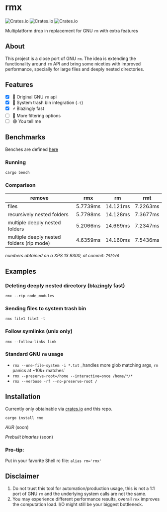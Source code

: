 # rmx

![Crates.io](https://img.shields.io/crates/d/rmx) ![Crates.io](https://img.shields.io/crates/l/rmx) ![Crates.io](https://img.shields.io/crates/v/rmx)

Multiplatform drop in replacement for GNU `rm` with extra features

## About

This project is a close port of GNU `rm`. The idea is extending the functionality around `rm` API and bring some niceties with improved performance, specially for large files and deeply nested directories.

## Features
- [x] :penguin: Original GNU `rm` api
- [x] :paperclip: System trash bin integration (`-t`)
- [x] :zap: Blazingly fast
- [ ] :mag_right: More filtering options
- [ ] :smile: You tell me

## Benchmarks

Benches are defined [here](https://github.com/demfabris/rmx/blob/master/benches/cli.rs)

### Running

`cargo bench`

### Comparison

| remove                     | rmx | rm | rmt |
|----------------------------|-----|----|-------|
| files                      |5.7739ms|14.121ms|7.2263ms|
| recursively nested folders |5.7798ms|14.128ms|7.3677ms|
| multiple deeply nested folders      |5.2066ms|14.669ms|7.2347ms|
| multiple deeply nested folders (rip mode) |4.6359ms|14.160ms|7.5436ms|

_numbers obtained on a XPS 13 9300, at commit: `7929f6`_

## Examples

### Deleting deeply nested directory (blazingly fast)

`rmx --rip node_modules`

### Sending files to system trash bin

`rmx file1 file2 -t`

### Follow symlinks (unix only)

`rmx --follow-links link`

### Standard GNU `rm` usage

- `rmx --one-file-system -i *.txt` _handles more glob matching args, `rm` panics at ~10k+ matches`
- `rmx --preserve-root=/home --interactive=once /home/*/*`
- `rmx --verbose -rf --no-preserve-root /`

## Installation

Currently only obtainable via [crates.io](https://crates.io/crates/rmx) and this repo.

`cargo install rmx`

*AUR* (soon)

*Prebuilt binaries* (soon)

### Pro-tip:
Put in your favorite Shell rc file:
`alias rm='rmx'`

## Disclaimer

1. Do not trust this tool for automation/production usage, this is not a 1:1 port of GNU `rm` and the underlying system calls are not the same.
2. You may experience different performance results, overall `rmx` improves the computation load. I/O might still be your biggest bottleneck.
